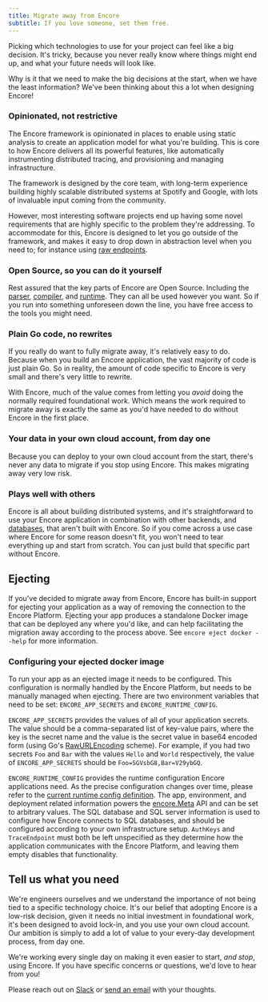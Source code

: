 ```yaml
---
title: Migrate away from Encore
subtitle: If you love someone, set them free.
---
```


Picking which technologies to use for your project can feel like a big decision. It's tricky, because you never really know where things might end up, and what your future needs will look like.

Why is it that we need to make the big decisions at the start, when we have the least information?
We've been thinking about this a lot when designing Encore!

### Opinionated, not restrictive
The Encore framework is opinionated in places to enable using static analysis to create an application model for what you're building. This is core to how Encore delivers all its powerful features, like automatically instrumenting distributed tracing, and provisioning and managing infrastructure.

The framework is designed by the core team, with long-term experience building highly scalable distributed systems at Spotify and Google, with lots of invaluable input coming from the community.

However, most interesting software projects end up having some novel requirements that are highly specific to the problem they're addressing. To accommodate for this, Encore is designed to let you go outside of the framework, and makes it easy to drop down in abstraction level when you need to; for instance using [raw endpoints](/docs/how-to/webhooks).

### Open Source, so you can do it yourself
Rest assured that the key parts of Encore are Open Source. Including the [parser](https://github.com/encoredev/encore/tree/main/parser), [compiler](https://github.com/encoredev/encore/tree/main/compiler), and [runtime](https://github.com/encoredev/encore/tree/main/runtime). They can all be used however you want. So if you run into something unforeseen down the line, you have free access to the tools you might need.

### Plain Go code, no rewrites
If you really do want to fully migrate away, it's relatively easy to do. Because when you build an Encore application, the vast majority of code is just plain Go. So in reality, the amount of code specific to Encore is very small and there's very little to rewrite.

With Encore, much of the value comes from letting you <i>avoid</i> doing the normally required foundational work. Which means the work required to migrate away is exactly the same as you'd have needed to do without Encore in the first place.

### Your data in your own cloud account, from day one
Because you can deploy to your own cloud account from the start, there's never any data to migrate if you stop using Encore. This makes migrating away very low risk.

### Plays well with others
Encore is all about building distributed systems, and it's straightforward to use your Encore application in combination with other backends, and [databases](/docs/how-to/connect-existing-db), that aren't built with Encore. So if you come across a use case where Encore for some reason doesn't fit, you won't need to tear everything up and start from scratch. You can just build that specific part without Encore.

## Ejecting
If you've decided to migrate away from Encore, Encore has built-in support for ejecting your application as a way of
removing the connection to the Encore Platform. Ejecting your app produces a standalone Docker image that can be
deployed any where you'd like, and can help facilitating the migration away according to the process above.
See `encore eject docker --help` for more information.

### Configuring your ejected docker image
To run your app as an ejected image it needs to be configured. This configuration is normally handled by the Encore Platform,
but needs to be manually managed when ejecting. There are two environment variables that need to be set: `ENCORE_APP_SECRETS`
and `ENCORE_RUNTIME_CONFIG`.

`ENCORE_APP_SECRETS` provides the values of all of your application secrets. The value should be a comma-separated list
of key-value pairs, where the key is the secret name and the value is the secret value in base64 encoded form
(using Go's [RawURLEncoding](https://pkg.go.dev/encoding/base64#pkg-variables) scheme). For example, if you had two secrets
`Foo` and `Bar` with the values `Hello` and `World` respectively, the value of `ENCORE_APP_SECRETS` should be
`Foo=SGVsbG8,Bar=V29ybGQ`.

`ENCORE_RUNTIME_CONFIG` provides the runtime configuration Encore applications need. As the precise configuration changes
over time, please refer to the [current runtime config definition](https://github.com/encoredev/encore/blob/main/runtime/appruntime/config/config.go). The app, environment, and deployment related information powers the [encore.Meta](https://pkg.go.dev/encore.dev#AppMetadata) API
and can be set to arbitrary values. The SQL database and SQL server information is used to configure how Encore connects to SQL databases,
and should be configured according to your own infrastructure setup. `AuthKeys` and `TraceEndpoint` must both be left unspecified as they
determine how the application communicates with the Encore Platform, and leaving them empty disables that functionality.

## Tell us what you need
We're engineers ourselves and we understand the importance of not being tied to a specific technology choice.
It's our belief that adopting Encore is a low-risk decision, given it needs no initial investment in foundational work, it's been designed to avoid lock-in, and you use your own cloud account. Our ambition is simply to add a lot of value to your every-day development process, from day one.

We're working every single day on making it even easier to start, <i>and stop</i>, using Encore.
If you have specific concerns or questions, we'd love to hear from you!

Please reach out on [Slack](https://encore.dev/slack) or [send an email](mailto:hello@encore.dev) with your thoughts.
